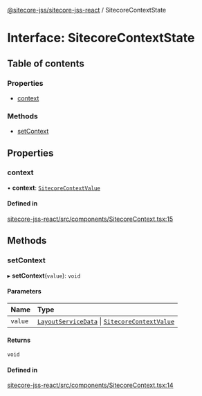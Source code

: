 [@sitecore-jss/sitecore-jss-react](../README.md) / SitecoreContextState

# Interface: SitecoreContextState

## Table of contents

### Properties

- [context](SitecoreContextState.md#context)

### Methods

- [setContext](SitecoreContextState.md#setcontext)

## Properties

### context

• **context**: [`SitecoreContextValue`](../README.md#sitecorecontextvalue)

#### Defined in

[sitecore-jss-react/src/components/SitecoreContext.tsx:15](https://github.com/Sitecore/jss/blob/1db69b67/packages/sitecore-jss-react/src/components/SitecoreContext.tsx#L15)

## Methods

### setContext

▸ **setContext**(`value`): `void`

#### Parameters

| Name | Type |
| :------ | :------ |
| `value` | [`LayoutServiceData`](LayoutServiceData.md) \| [`SitecoreContextValue`](../README.md#sitecorecontextvalue) |

#### Returns

`void`

#### Defined in

[sitecore-jss-react/src/components/SitecoreContext.tsx:14](https://github.com/Sitecore/jss/blob/1db69b67/packages/sitecore-jss-react/src/components/SitecoreContext.tsx#L14)
